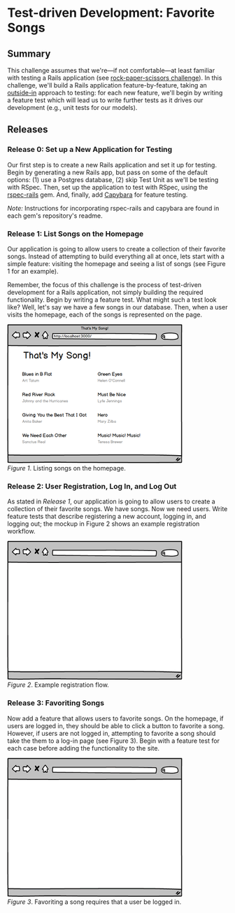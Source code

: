 # Test-driven Development: Favorite Songs

## Summary
This challenge assumes that we're—if not comfortable—at least familiar with testing a Rails application (see [rock-paper-scissors challenge][]).  In this challenge, we'll build a Rails application feature-by-feature, taking an [outside-in][thoughtbot outside-in testing] approach to testing:  for each new feature, we'll begin by writing a feature test which will lead us to write further tests as it drives our development (e.g., unit tests for our models).


## Releases
### Release 0: Set up a New Application for Testing
Our first step is to create a new Rails application and set it up for testing.  Begin by generating a new Rails app, but pass on some of the default options: (1) use a Postgres database, (2) skip Test Unit as we'll be testing with RSpec.  Then, set up the application to test with RSpec, using the [rspec-rails][] gem.  And, finally, add [Capybara][] for feature testing.

*Note:* Instructions for incorporating rspec-rails and capybara are found in each gem's repository's readme.


### Release 1: List Songs on the Homepage
Our application is going to allow users to create a collection of their favorite songs.  Instead of attempting to build everything all at once, lets start with a simple feature:  visiting the homepage and seeing a list of songs (see Figure 1 for an example).

Remember, the focus of this challenge is the process of test-driven development for a Rails application, not simply building the required functionality.  Begin by writing a feature test.  What might such a test look like?  Well, let's say we have a few songs in our database.  Then, when a user visits the homepage, each of the songs is represented on the page.

![Songs listed on homepage](readme-assets/homepage-with-songs-mockup.png)  
*Figure 1*. Listing songs on the homepage.


### Release 2: User Registration, Log In, and Log Out
As stated in *Release 1*, our application is going to allow users to create a collection of their favorite songs. We have songs.  Now we need users.  Write feature tests that describe registering a new account, logging in, and logging out; the mockup in Figure 2 shows an example registration workflow.

![Registration animation](readme-assets/registration-animation.gif)  
*Figure 2*. Example registration flow.


### Release 3: Favoriting Songs
Now add a feature that allows users to favorite songs.  On the homepage, if users are logged in, they should be able to click a button to favorite a song.  However, if users are not logged in, attempting to favorite a song should take the them to a log-in page (see Figure 3).  Begin with a feature test for each case before adding the functionality to the site.

![Favoriting a song requires log in](readme-assets/favoriting-animation.gif)  
*Figure 3*.  Favoriting a song requires that a user be logged in.


[capybara]: https://github.com/jnicklas/capybara
[rock-paper-scissors challenge]: ../../../rocket-paperplane-scissors-challenge
[rspec-rails]: https://github.com/rspec/rspec-rails
[thoughtbot outside-in testing]: https://robots.thoughtbot.com/testing-from-the-outsidein
